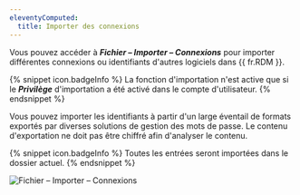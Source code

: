 ```yaml
---
eleventyComputed:
  title: Importer des connexions
---
```

Vous pouvez accéder à ***Fichier – Importer – Connexions*** pour importer différentes connexions ou identifiants d'autres logiciels dans {{ fr.RDM }}.

{% snippet icon.badgeInfo %}
La fonction d'importation n'est active que si le ***Privilège*** d'importation a été activé dans le compte d'utilisateur.
{% endsnippet %}

Vous pouvez importer les identifiants à partir d'un large éventail de formats exportés par diverses solutions de gestion des mots de passe. Le contenu d'exportation ne doit pas être chiffré afin d'analyser le contenu.

{% snippet icon.badgeInfo %}
Toutes les entrées seront importées dans le dossier actuel.
{% endsnippet %}

![Fichier – Importer – Connexions](https://cdnweb.devolutions.net/docs/fr/rdm/windows/clip10745.png)

